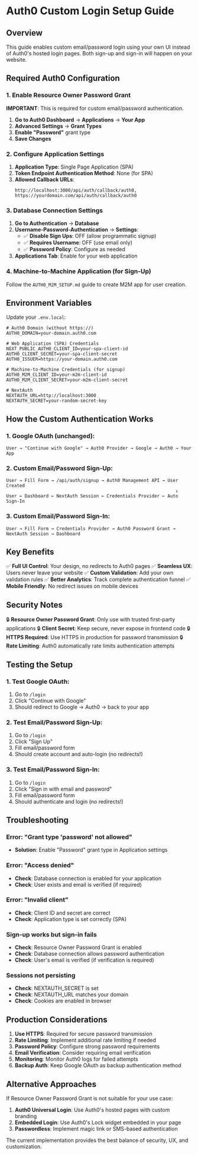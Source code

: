 # Auth0 Custom Login Setup Guide

## Overview
This guide enables custom email/password login using your own UI instead of Auth0's hosted login pages. Both sign-up and sign-in will happen on your website.

## Required Auth0 Configuration

### 1. Enable Resource Owner Password Grant

**IMPORTANT**: This is required for custom email/password authentication.

1. **Go to Auth0 Dashboard** → **Applications** → **Your App**
2. **Advanced Settings** → **Grant Types**
3. **Enable "Password"** grant type
4. **Save Changes**

### 2. Configure Application Settings

1. **Application Type**: Single Page Application (SPA)
2. **Token Endpoint Authentication Method**: None (for SPA)
3. **Allowed Callback URLs**: 
   ```
   http://localhost:3000/api/auth/callback/auth0,
   https://yourdomain.com/api/auth/callback/auth0
   ```

### 3. Database Connection Settings

1. **Go to Authentication** → **Database**
2. **Username-Password-Authentication** → **Settings**:
   - ✅ **Disable Sign Ups**: OFF (allow programmatic signup)
   - ✅ **Requires Username**: OFF (use email only)
   - ✅ **Password Policy**: Configure as needed
3. **Applications Tab**: Enable for your web application

### 4. Machine-to-Machine Application (for Sign-Up)

Follow the `AUTH0_M2M_SETUP.md` guide to create M2M app for user creation.

## Environment Variables

Update your `.env.local`:

```env
# Auth0 Domain (without https://)
AUTH0_DOMAIN=your-domain.auth0.com

# Web Application (SPA) Credentials
NEXT_PUBLIC_AUTH0_CLIENT_ID=your-spa-client-id
AUTH0_CLIENT_SECRET=your-spa-client-secret
AUTH0_ISSUER=https://your-domain.auth0.com

# Machine-to-Machine Credentials (for signup)
AUTH0_M2M_CLIENT_ID=your-m2m-client-id
AUTH0_M2M_CLIENT_SECRET=your-m2m-client-secret

# NextAuth
NEXTAUTH_URL=http://localhost:3000
NEXTAUTH_SECRET=your-random-secret-key
```

## How the Custom Authentication Works

### 1. Google OAuth (unchanged):
```
User → "Continue with Google" → Auth0 Provider → Google → Auth0 → Your App
```

### 2. Custom Email/Password Sign-Up:
```
User → Fill Form → /api/auth/signup → Auth0 Management API → User Created
                                                                ↓
User ← Dashboard ← NextAuth Session ← Credentials Provider ← Auto Sign-In
```

### 3. Custom Email/Password Sign-In:
```
User → Fill Form → Credentials Provider → Auth0 Password Grant → NextAuth Session → Dashboard
```

## Key Benefits

✅ **Full UI Control**: Your design, no redirects to Auth0 pages
✅ **Seamless UX**: Users never leave your website
✅ **Custom Validation**: Add your own validation rules
✅ **Better Analytics**: Track complete authentication funnel
✅ **Mobile Friendly**: No redirect issues on mobile devices

## Security Notes

🔒 **Resource Owner Password Grant**: Only use with trusted first-party applications
🔒 **Client Secret**: Keep secure, never expose in frontend code
🔒 **HTTPS Required**: Use HTTPS in production for password transmission
🔒 **Rate Limiting**: Auth0 automatically rate limits authentication attempts

## Testing the Setup

### 1. Test Google OAuth:
1. Go to `/login`
2. Click "Continue with Google"
3. Should redirect to Google → Auth0 → back to your app

### 2. Test Email/Password Sign-Up:
1. Go to `/login`
2. Click "Sign Up"
3. Fill email/password form
4. Should create account and auto-login (no redirects!)

### 3. Test Email/Password Sign-In:
1. Go to `/login`
2. Click "Sign in with email and password"
3. Fill email/password form
4. Should authenticate and login (no redirects!)

## Troubleshooting

### Error: "Grant type 'password' not allowed"
- **Solution**: Enable "Password" grant type in Application settings

### Error: "Access denied"
- **Check**: Database connection is enabled for your application
- **Check**: User exists and email is verified (if required)

### Error: "Invalid client"
- **Check**: Client ID and secret are correct
- **Check**: Application type is set correctly (SPA)

### Sign-up works but sign-in fails
- **Check**: Resource Owner Password Grant is enabled
- **Check**: Database connection allows password authentication
- **Check**: User's email is verified (if verification is required)

### Sessions not persisting
- **Check**: NEXTAUTH_SECRET is set
- **Check**: NEXTAUTH_URL matches your domain
- **Check**: Cookies are enabled in browser

## Production Considerations

1. **Use HTTPS**: Required for secure password transmission
2. **Rate Limiting**: Implement additional rate limiting if needed
3. **Password Policy**: Configure strong password requirements
4. **Email Verification**: Consider requiring email verification
5. **Monitoring**: Monitor Auth0 logs for failed attempts
6. **Backup Auth**: Keep Google OAuth as backup authentication method

## Alternative Approaches

If Resource Owner Password Grant is not suitable for your use case:

1. **Auth0 Universal Login**: Use Auth0's hosted pages with custom branding
2. **Embedded Login**: Use Auth0's Lock widget embedded in your page
3. **Passwordless**: Implement magic link or SMS-based authentication

The current implementation provides the best balance of security, UX, and customization.

